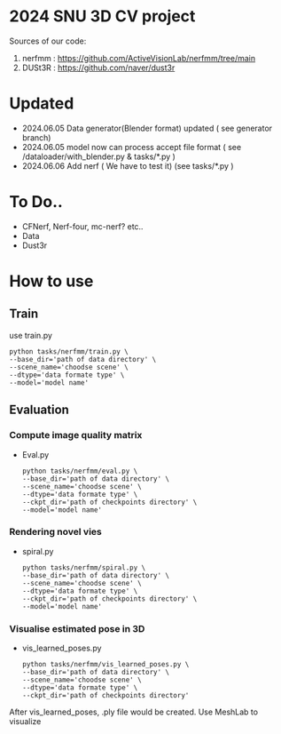 # 2024 SNU 3D CV project

Sources of our code:
1) nerfmm : https://github.com/ActiveVisionLab/nerfmm/tree/main
2) DUSt3R : https://github.com/naver/dust3r

# Updated
- 2024.06.05 Data generator(Blender format) updated ( see generator branch)
- 2024.06.05 model now can process accept file format ( see /dataloader/with_blender.py & tasks/*.py )
- 2024.06.06 Add nerf ( We have to test it) (see tasks/*.py )

# To Do..

- CFNerf, Nerf-four, mc-nerf? etc..
- Data
- Dust3r

# How to use

## Train
use train.py

    python tasks/nerfmm/train.py \
    --base_dir='path of data directory' \
    --scene_name='choodse scene' \
    --dtype='data formate type' \
    --model='model name'
    
## Evaluation
### Compute image quality matrix
- Eval.py

    ```
    python tasks/nerfmm/eval.py \
    --base_dir='path of data directory' \
    --scene_name='choodse scene' \
    --dtype='data formate type' \
    --ckpt_dir='path of checkpoints directory' \
    --model='model name'
    ```

### Rendering novel vies
- spiral.py

    ```
    python tasks/nerfmm/spiral.py \
    --base_dir='path of data directory' \
    --scene_name='choodse scene' \
    --dtype='data formate type' \
    --ckpt_dir='path of checkpoints directory' \
    --model='model name'
    ```

### Visualise estimated pose in 3D
- vis_learned_poses.py

    ```
    python tasks/nerfmm/vis_learned_poses.py \
    --base_dir='path of data directory' \
    --scene_name='choodse scene' \
    --dtype='data formate type' \
    --ckpt_dir='path of checkpoints directory'
    ```

After vis_learned_poses, .ply file would be created. Use MeshLab to visualize
